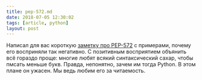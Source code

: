 ```yaml
---
title: pep-572.md
date: 2018-07-05 12:30:02
tags: [article, python]
layout: post
---
```


Написал для вас короткую [заметку про PEP-572](https://github.com/orsinium/notes/blob/master/notes-ru/pep-572.md) с примерами, почему его восприняли так негативно. С позитивным восприятием объянить всё гораздо проще: многие любят всякий синтаксический сахар, чтобы пмсать меньше букв. Правда, непонятно, зачем им тогда Python. В этом плане он ужасен. Мы ведь любим его за читаемость.
